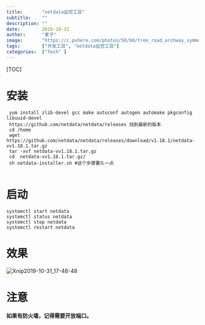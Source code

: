 ```yaml
---
title:       "netdata监控工具"
subtitle:    ""
description: ""
date:        2019-10-31
author:      "麦子"
image:       "https://c.pxhere.com/photos/50/b0/tree_road_archway_symmetry_and_black_white-99031.jpg!d"
tags:        ["开发工具", "netdata监控工具"]
categories:  ["Tech" ]
---
```


[TOC]

# 安装

```shell
 yum install zlib-devel gcc make autoconf autogen automake pkgconfig libuuid-devel
 https://github.com/netdata/netdata/releases 找到最新的版本
 cd /home
 wget  https://github.com/netdata/netdata/releases/download/v1.18.1/netdata-vv1.18.1.tar.gz
 tar -xvf netdata-vv1.18.1.tar.gz
 cd  netdata-vv1.18.1.tar.gz/
 sh netdata-installer.sh #这个步骤要久一点
 
```

# 启动

```shell
systemctl start netdata
systemctl status netdata
systemctl stop netdata
systemctl restart netdata
```

# 效果

![Xnip2019-10-31_17-48-48](/img/Xnip2019-10-31_17-48-48.png)

# 注意

**如果有防火墙，记得需要开放端口。** 